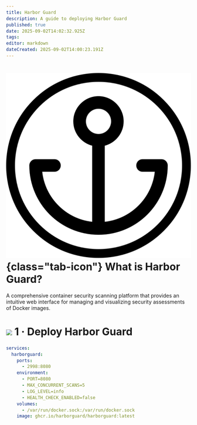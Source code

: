 ```yaml
---
title: Harbor Guard
description: A guide to deploying Harbor Guard
published: true
date: 2025-09-02T14:02:32.925Z
tags: 
editor: markdown
dateCreated: 2025-09-02T14:00:23.191Z
---
```


# ![](/harbor-guard.png){class="tab-icon"} What is Harbor Guard?

A comprehensive container security scanning platform that provides an intuitive web interface for managing and visualizing security assessments of Docker images.

# <img src="/docker.png" class="tab-icon"> 1 · Deploy Harbor Guard

```yaml
services:
  harborguard:
    ports:
      - 2998:8080
    environment:
      - PORT=8080
      - MAX_CONCURRENT_SCANS=5
      - LOG_LEVEL=info
      - HEALTH_CHECK_ENABLED=false
    volumes:
      - /var/run/docker.sock:/var/run/docker.sock
    image: ghcr.io/harborguard/harborguard:latest
```
